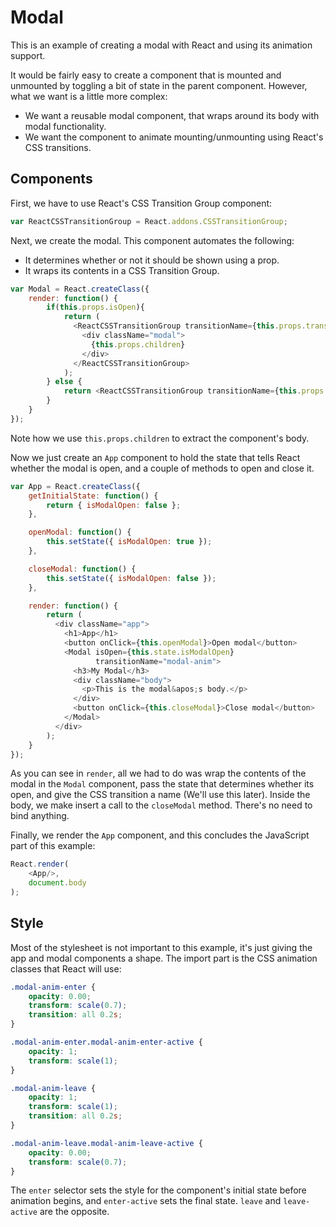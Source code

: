 # Modal

This is an example of creating a modal with React and using its animation
support.

It would be fairly easy to create a component that is mounted and unmounted by
toggling a bit of state in the parent component. However, what we want is a
little more complex:

* We want a reusable modal component, that wraps around its body with modal
  functionality.
* We want the component to animate mounting/unmounting using React's CSS
  transitions.

## Components

First, we have to use React's CSS Transition Group component:

```javascript
var ReactCSSTransitionGroup = React.addons.CSSTransitionGroup;
```

Next, we create the modal. This component automates the following:

* It determines whether or not it should be shown using a prop.
* It wraps its contents in a CSS Transition Group.

```javascript
var Modal = React.createClass({
    render: function() {
        if(this.props.isOpen){
            return (
              <ReactCSSTransitionGroup transitionName={this.props.transitionName}>
                <div className="modal">
                  {this.props.children}
                </div>
              </ReactCSSTransitionGroup>
            );
        } else {
            return <ReactCSSTransitionGroup transitionName={this.props.transitionName} />;
        }
    }
});
```

Note how we use `this.props.children` to extract the component's body.

Now we just create an `App` component to hold the state that tells React whether
the modal is open, and a couple of methods to open and close it.

```javascript
var App = React.createClass({
    getInitialState: function() {
        return { isModalOpen: false };
    },

    openModal: function() {
        this.setState({ isModalOpen: true });
    },

    closeModal: function() {
        this.setState({ isModalOpen: false });
    },

    render: function() {
        return (
          <div className="app">
            <h1>App</h1>
            <button onClick={this.openModal}>Open modal</button>
            <Modal isOpen={this.state.isModalOpen}
                   transitionName="modal-anim">
              <h3>My Modal</h3>
              <div className="body">
                <p>This is the modal&apos;s body.</p>
              </div>
              <button onClick={this.closeModal}>Close modal</button>
            </Modal>
          </div>
        );
    }
});
```

As you can see in `render`, all we had to do was wrap the contents of the modal
in the `Modal` component, pass the state that determines whether its open, and
give the CSS transition a name (We'll use this later). Inside the body, we make
insert a call to the `closeModal` method. There's no need to bind anything.

Finally, we render the `App` component, and this concludes the JavaScript part
of this example:

```javascript
React.render(
    <App/>,
    document.body
);
```

## Style

Most of the stylesheet is not important to this example, it's just giving the
app and modal components a shape. The import part is the CSS animation classes
that React will use:

```css
.modal-anim-enter {
    opacity: 0.00;
    transform: scale(0.7);
    transition: all 0.2s;
}

.modal-anim-enter.modal-anim-enter-active {
    opacity: 1;
    transform: scale(1);
}

.modal-anim-leave {
    opacity: 1;
    transform: scale(1);
    transition: all 0.2s;
}

.modal-anim-leave.modal-anim-leave-active {
    opacity: 0.00;
    transform: scale(0.7);
}

```

The `enter` selector sets the style for the component's initial state before
animation begins, and `enter-active` sets the final state. `leave` and
`leave-active` are the opposite.
